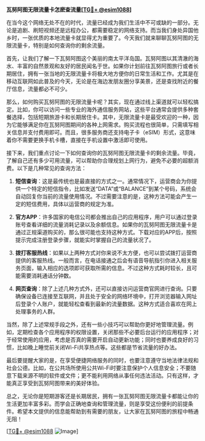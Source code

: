**瓦努阿图无限流量卡怎麽查流量[[TG💪+ @esim1088](https://t.me/s/esim1088)]**

在当今这个网络无处不在的时代，流量已经成为我们生活中不可或缺的一部分。无论是追剧、刷短视频还是远程办公，都需要稳定的网络支持。而当我们身处异国他乡时，一张优质的本地流量卡就显得尤为重要了。今天我们就来聊聊瓦努阿图的无限流量卡，特别是如何查询你的剩余流量。

首先，让我们了解一下瓦努阿图这个美丽的南太平洋岛国。瓦努阿图以其清澈的海水、丰富的自然景观和友好的居民闻名于世。如果你计划前往瓦努阿图旅行或者长期居住，拥有一张当地的无限流量卡将极大地方便你的日常生活和工作。尤其是在移动互联网如此普及的今天，无论是在海边发朋友圈分享美景，还是查找附近的餐厅信息，流量都必不可少。

那么，如何购买瓦努阿图的无限流量卡呢？其实，现在通过线上渠道就可以轻松搞定。比如，你可以访问一些专业的海外通信服务网站，这些平台通常会提供多种套餐选择，包括短期旅游卡和长期居住卡。其中，无限流量卡是最受欢迎的一种，因为它能够满足你在瓦努阿图期间的各种上网需求。购买流程也很简单，只需填写相关信息并支付费用即可。而且，很多服务商还支持电子卡（eSIM）形式，这意味着你不需要更换手机卡槽，直接在手机设置中激活即可使用。

接下来，我们重点讨论一下如何查询你的瓦努阿图无限流量卡的剩余流量。毕竟，了解自己还有多少可用流量，可以帮助你合理规划上网行为，避免不必要的超额消费。以下是几种常见的查询方法：

1. **短信查询**：这是最传统也是最直接的方式之一。通常情况下，运营商会为你提供一个特定的短信指令，比如发送“DATA”或“BALANCE”到某个号码，系统会自动回复你当前的流量使用情况。不过需要注意的是，这种方法可能会产生一定的短信费用，具体以运营商的规定为准。

2. **官方APP**：许多国家的电信公司都会推出自己的应用程序，用户可以通过登录账号查看详细的流量消耗记录以及余额信息。如果你的瓦努阿图无限流量卡是通过正规渠道购买的，那么很可能也支持这种方式。下载对应的APP后，按照提示完成注册登录步骤，就能实时掌握自己的流量状况了。

3. **拨打客服热线**：如果以上两种方式对你来说不太方便，也可以尝试拨打运营商提供的客服热线。一般而言，在电话接通之后会有语音导航指引你进入相关服务页面，输入相应的选项即可获取所需的信息。不过这种方式耗时较长，且可能需要消耗通话分钟数。

4. **网页查询**：除了上述几种方式外，还可以直接访问运营商官网进行查询。只要确保设备已连接至互联网，并且处于安全的网络环境中，打开浏览器输入网址后登录个人账户，就能轻松查看到最新的流量数据。这种方式适合喜欢在网上处理事务的人群。

当然，除了上述常规手段之外，还有一些小技巧可以帮助你更好地管理流量。例如，定期检查各个应用程序的权限设置，关闭那些不必要后台运行的应用程序；对于经常使用的应用，考虑是否真的需要开启自动更新功能；同时也要养成良好的习惯，比如晚上睡觉前关闭Wi-Fi共享热点等。这些都是节省流量的好办法。

最后要提醒大家的是，在享受便捷网络服务的同时，也要注意遵守当地法律法规和社会公德。比如，在公共场所使用公共Wi-Fi时要注意保护个人信息安全；不要随意下载来源不明的软件或文件；更不能利用网络从事任何违法活动。只有这样，才能真正享受到瓦努阿图带来的美好体验。

总之，无论你是短期游客还是长期居民，拥有一张瓦努阿图无限流量卡都能让你的生活更加丰富多彩。而学会正确地查询和管理流量，则是享受这份便利的前提条件。希望本文提供的信息能帮助到有需要的朋友，让大家在瓦努阿图的旅程中畅通无阻！

[[TG💪+ @esim1088](https://t.me/s/esim1088) ![Image](https://i.postimg.cc/4NQfJmqS/Snipaste-2025-05-13-00-14-12.png)]